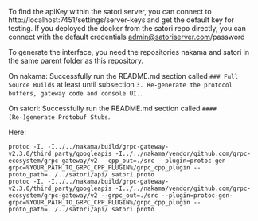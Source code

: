 To find the apiKey within the satori server, you can connect to http://localhost:7451/settings/server-keys and get the
default key for testing.
If you deployed the docker from the satori repo directly, you can connect with the default credentials
admin@satoriserver.com/password

To generate the interface, you need the repositories nakama and satori in the same parent folder as this repository.

On nakama:
Successfully run the README.md section called `### Full Source Builds` at least until subsection
`3. Re-generate the protocol buffers, gateway code and console UI.`.

On satori:
Successfully run the README.md section called `#### (Re-)generate Protobuf Stubs`.

Here:

   ```shell
  protoc -I. -I../../nakama/build/grpc-gateway-v2.3.0/third_party/googleapis -I../../nakama/vendor/github.com/grpc-ecosystem/grpc-gateway/v2 --cpp_out=./src --plugin=protoc-gen-grpc=%YOUR_PATH_TO_GRPC_CPP_PLUGIN%/grpc_cpp_plugin --proto_path=../../satori/api/ satori.proto
  protoc -I. -I../../nakama/build/grpc-gateway-v2.3.0/third_party/googleapis -I../../nakama/vendor/github.com/grpc-ecosystem/grpc-gateway/v2 --grpc_out=./src --plugin=protoc-gen-grpc=%YOUR_PATH_TO_GRPC_CPP_PLUGIN%/grpc_cpp_plugin --proto_path=../../satori/api/ satori.proto
   ```